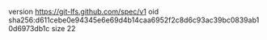version https://git-lfs.github.com/spec/v1
oid sha256:d611cebe0e94345e6e69d4b14caa6952f2c8d6c93ac39bc0839ab10d6973db1c
size 22
